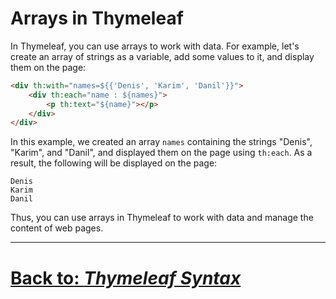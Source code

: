 # Arrays in Thymeleaf

In Thymeleaf, you can use arrays to work with data. For example, let's create an array of strings as a variable, add some values to it, and display them on the page:

```html
<div th:with="names=${{'Denis', 'Karim', 'Danil'}}">
    <div th:each="name : ${names}">
        <p th:text="${name}"></p>
    </div>
</div>
```

In this example, we created an array `names` containing the strings "Denis", "Karim", and "Danil", and displayed them on the page using `th:each`. As a result, the following will be displayed on the page:

```
Denis
Karim
Danil
```

Thus, you can use arrays in Thymeleaf to work with data and manage the content of web pages.

---

# [**Back to**: *Thymeleaf Syntax*](../features/syntax.md)